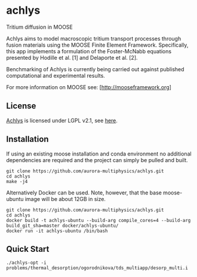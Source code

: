 achlys
=====
Tritium diffusion in MOOSE


Achlys aims to model macroscopic tritium transport processes through fusion materials using the MOOSE Finite Element Framework. Specifically, this app implements a formulation of the Foster-McNabb equations presented by Hodille et al. [1] and Delaporte et al. [2].

Benchmarking of Achlys is currently being carried out against published computational and experimental results.

For more information on MOOSE see: [http://mooseframework.org]


## License

[Achlys](https://github.com/aurora-multiphysics/achlys) is licensed under LGPL v2.1, see [here](https://github.com/aurora-multiphysics/achlys/blob/maaster/LICENSE).

## Installation

If using an existing moose installation and conda environment no additional dependencies are required and the project can simply be pulled and built.
```
git clone https://github.com/aurora-multiphysics/achlys.git
cd achlys
make -j4
```

Alternatively Docker can be used. Note, however, that the base moose-ubuntu image will be about 12GB in size.
```
git clone https://github.com/aurora-multiphysics/achlys.git
cd achlys
docker build -t achlys-ubuntu --build-arg compile_cores=4 --build-arg build_git_sha=master docker/achlys-ubuntu/
docker run -it achlys-ubuntu /bin/bash
```
## Quick Start

```
./achlys-opt -i problems/thermal_desorption/ogorodnikova/tds_multiapp/desorp_multi.i
```
